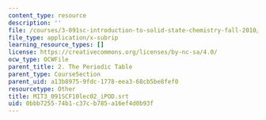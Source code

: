 ```yaml
---
content_type: resource
description: ''
file: /courses/3-091sc-introduction-to-solid-state-chemistry-fall-2010/0bbb725574b1c37cb785a16ef4d0b93f_MIT3_091SCF10lec02_iPOD.srt
file_type: application/x-subrip
learning_resource_types: []
license: https://creativecommons.org/licenses/by-nc-sa/4.0/
ocw_type: OCWFile
parent_title: 2. The Periodic Table
parent_type: CourseSection
parent_uid: a13b8975-9fdc-1778-eea3-68cb5be8fef0
resourcetype: Other
title: MIT3_091SCF10lec02_iPOD.srt
uid: 0bbb7255-74b1-c37c-b785-a16ef4d0b93f
---
```

